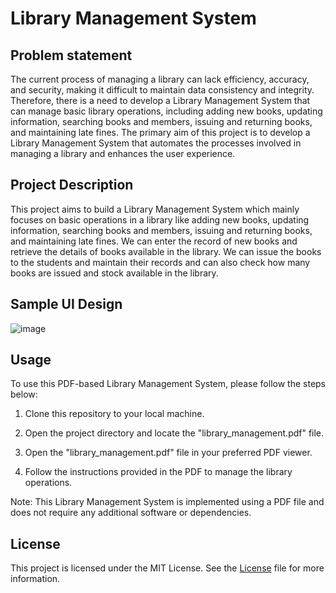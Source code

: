 # Library Management System

## Problem statement

The current process of managing a library can lack efficiency, accuracy, and security, making it difficult to maintain data consistency and integrity. Therefore, there is a need to develop a Library Management System that can manage basic library operations, including adding new books, updating information, searching books and members, issuing and returning books, and maintaining late fines. The primary aim of this project is to develop a Library Management System that automates the processes involved in managing a library and enhances the user experience.


## Project Description

This project aims to build a Library Management System which mainly focuses on basic operations in a library like adding new books, updating information, searching books and members, issuing and returning books, and maintaining late fines. We can enter the record of new books and retrieve the details of books available in the library. We can issue the books to the students and maintain their records and can also check how many books are issued and stock available in the library.


## Sample UI Design

![image](https://user-images.githubusercontent.com/93007427/233939612-f5a8fc89-382a-444f-8d1c-1e570929403b.png)


## Usage
To use this PDF-based Library Management System, please follow the steps below:

1. Clone this repository to your local machine.

2. Open the project directory and locate the "library_management.pdf" file.

3. Open the "library_management.pdf" file in your preferred PDF viewer.

4. Follow the instructions provided in the PDF to manage the library operations.


Note: This Library Management System is implemented using a PDF file and does not require any additional software or dependencies.


## License
This project is licensed under the MIT License. See the [License](https://github.com/footcricket05/Library-Management-System-SEPM/blob/main/LICENSE.md)
 file for more information.
